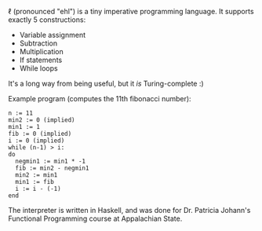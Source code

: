 ℓ (pronounced "ehl") is a tiny imperative programming language. It supports exactly 5 constructions:

* Variable assignment
* Subtraction
* Multiplication
* If statements
* While loops

It's a long way from being useful, but it *is* Turing-complete :)

Example program (computes the 11th fibonacci number):

```
n := 11
min2 := 0 (implied)
min1 := 1
fib := 0 (implied)
i := 0 (implied)
while (n-1) > i:
do
  negmin1 := min1 * -1
  fib := min2 - negmin1
  min2 := min1
  min1 := fib
  i := i - (-1)
end
```

The interpreter is written in Haskell, and was done for Dr. Patricia Johann's Functional Programming course at Appalachian State.

